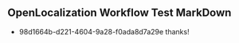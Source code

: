 ## OpenLocalization Workflow Test MarkDown
* 98d1664b-d221-4604-9a28-f0ada8d7a29e thanks!

<!--HONumber=Aug16_HO4-->


